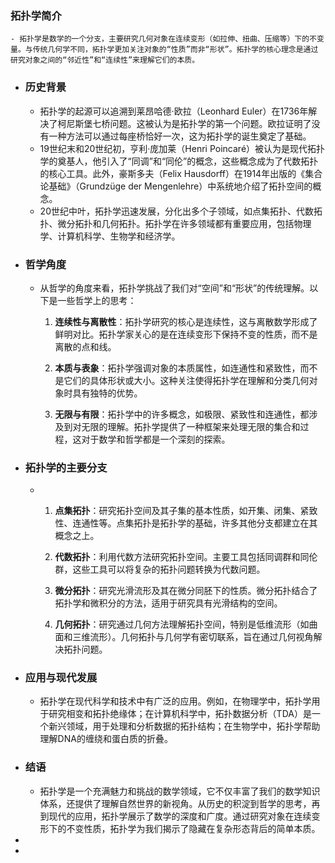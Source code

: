 ### 拓扑学简介
	- 拓扑学是数学的一个分支，主要研究几何对象在连续变形（如拉伸、扭曲、压缩等）下的不变量。与传统几何学不同，拓扑学更加关注对象的“性质”而非“形状”。拓扑学的核心理念是通过研究对象之间的“邻近性”和“连续性”来理解它们的本质。
- ### 历史背景
	- 拓扑学的起源可以追溯到莱昂哈德·欧拉（Leonhard Euler）在1736年解决了柯尼斯堡七桥问题。这被认为是拓扑学的第一个问题。欧拉证明了没有一种方法可以通过每座桥恰好一次，这为拓扑学的诞生奠定了基础。
	- 19世纪末和20世纪初，亨利·庞加莱（Henri Poincaré）被认为是现代拓扑学的奠基人，他引入了“同调”和“同伦”的概念，这些概念成为了代数拓扑的核心工具。此外，豪斯多夫（Felix Hausdorff）在1914年出版的《集合论基础》（Grundzüge der Mengenlehre）中系统地介绍了拓扑空间的概念。
	- 20世纪中叶，拓扑学迅速发展，分化出多个子领域，如点集拓扑、代数拓扑、微分拓扑和几何拓扑。拓扑学在许多领域都有重要应用，包括物理学、计算机科学、生物学和经济学。
- ### 哲学角度
	- 从哲学的角度来看，拓扑学挑战了我们对“空间”和“形状”的传统理解。以下是一些哲学上的思考：
	  
	  1. **连续性与离散性**：拓扑学研究的核心是连续性，这与离散数学形成了鲜明对比。拓扑学家关心的是在连续变形下保持不变的性质，而不是离散的点和线。
	   
	  2. **本质与表象**：拓扑学强调对象的本质属性，如连通性和紧致性，而不是它们的具体形状或大小。这种关注使得拓扑学在理解和分类几何对象时具有独特的优势。
	  
	  3. **无限与有限**：拓扑学中的许多概念，如极限、紧致性和连通性，都涉及到对无限的理解。拓扑学提供了一种框架来处理无限的集合和过程，这对于数学和哲学都是一个深刻的探索。
- ### 拓扑学的主要分支
	- 1. **点集拓扑**：研究拓扑空间及其子集的基本性质，如开集、闭集、紧致性、连通性等。点集拓扑是拓扑学的基础，许多其他分支都建立在其概念之上。
	  
	  2. **代数拓扑**：利用代数方法研究拓扑空间。主要工具包括同调群和同伦群，这些工具可以将复杂的拓扑问题转换为代数问题。
	  
	  3. **微分拓扑**：研究光滑流形及其在微分同胚下的性质。微分拓扑结合了拓扑学和微积分的方法，适用于研究具有光滑结构的空间。
	  
	  4. **几何拓扑**：研究通过几何方法理解拓扑空间，特别是低维流形（如曲面和三维流形）。几何拓扑与几何学有密切联系，旨在通过几何视角解决拓扑问题。
- ### 应用与现代发展
	- 拓扑学在现代科学和技术中有广泛的应用。例如，在物理学中，拓扑学用于研究相变和拓扑绝缘体；在计算机科学中，拓扑数据分析（TDA）是一个新兴领域，用于处理和分析数据的拓扑结构；在生物学中，拓扑学帮助理解DNA的缠绕和蛋白质的折叠。
- ### 结语
	- 拓扑学是一个充满魅力和挑战的数学领域，它不仅丰富了我们的数学知识体系，还提供了理解自然世界的新视角。从历史的积淀到哲学的思考，再到现代的应用，拓扑学展示了数学的深度和广度。通过研究对象在连续变形下的不变性质，拓扑学为我们揭示了隐藏在复杂形态背后的简单本质。
-
-